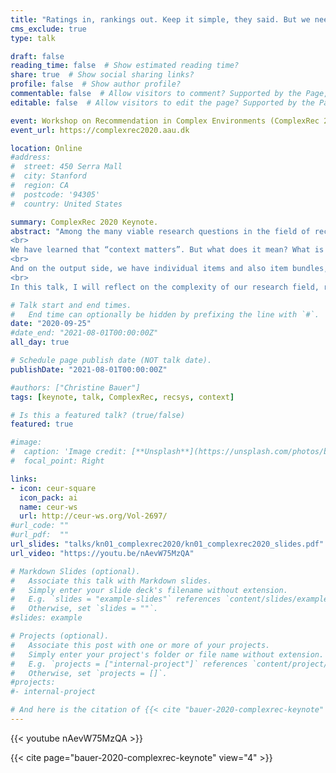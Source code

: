 ```yaml
---
title: "Ratings in, rankings out. Keep it simple, they said. But we need more than that."
cms_exclude: true
type: talk

draft: false
reading_time: false  # Show estimated reading time?
share: true  # Show social sharing links?
profile: false  # Show author profile?
commentable: false  # Allow visitors to comment? Supported by the Page, Post, and Docs content types.
editable: false  # Allow visitors to edit the page? Supported by the Page, Post, and Docs content types.

event: Workshop on Recommendation in Complex Environments (ComplexRec 2020)
event_url: https://complexrec2020.aau.dk

location: Online
#address:
#  street: 450 Serra Mall
#  city: Stanford
#  region: CA
#  postcode: '94305'
#  country: United States

summary: ComplexRec 2020 Keynote.
abstract: "Among the many viable research questions in the field of recommender systems, a frequently addressed problem is to accurately predict the relevance of individual items to users, with the goal of presenting the assumedly most relevant ones as recommendations. Typically, we have users’ (explicit or implicit) ratings as input and rankings of items as output. Complex enough, yet too simplistic to reflect reality and indeed meet the various demands in practice.
<br>
We have learned that “context matters”. But what does it mean? What is the context that matters? And how do we get the relevant signals?  It is more than what we currently ascribe to and reflect in what we call “context-aware recommender systems”. Let’s have a view to related fields that deal with context as deeply complex input.
<br>
And on the output side, we have individual items and also item bundles, complementaries, sequences, repeated recommendations, etc. What do we actually want to present? And how? For who? And why? A ranked list as output may seem like an appropriate one-size-fits-all solution, does it?
<br>
In this talk, I will reflect on the complexity of our research field, reach out to related fields such as context-aware computing and pervasive advertising for inspiration, and I will raise a lot of questions that have yet to be answered."

# Talk start and end times.
#   End time can optionally be hidden by prefixing the line with `#`.
date: "2020-09-25"
#date_end: "2021-08-01T00:00:00Z"
all_day: true

# Schedule page publish date (NOT talk date).
publishDate: "2021-08-01T00:00:00Z"

#authors: ["Christine Bauer"]
tags: [keynote, talk, ComplexRec, recsys, context]

# Is this a featured talk? (true/false)
featured: true

#image:
#  caption: 'Image credit: [**Unsplash**](https://unsplash.com/photos/bzdhc5b3Bxs)'
#  focal_point: Right

links:
- icon: ceur-square
  icon_pack: ai
  name: ceur-ws
  url: http://ceur-ws.org/Vol-2697/
#url_code: ""
#url_pdf:  ""
url_slides: "talks/kn01_complexrec2020/kn01_complexrec2020_slides.pdf"
url_video: "https://youtu.be/nAevW75MzQA"

# Markdown Slides (optional).
#   Associate this talk with Markdown slides.
#   Simply enter your slide deck's filename without extension.
#   E.g. `slides = "example-slides"` references `content/slides/example-slides.md`.
#   Otherwise, set `slides = ""`.
#slides: example

# Projects (optional).
#   Associate this post with one or more of your projects.
#   Simply enter your project's folder or file name without extension.
#   E.g. `projects = ["internal-project"]` references `content/project/deep-learning/index.md`.
#   Otherwise, set `projects = []`.
#projects:
#- internal-project

# And here is the citation of {{< cite "bauer-2020-complexrec-keynote" >}}. Let me continue with the text and see what happens.
---
```


{{< youtube nAevW75MzQA >}}
<br>

{{< cite page="bauer-2020-complexrec-keynote" view="4" >}}
